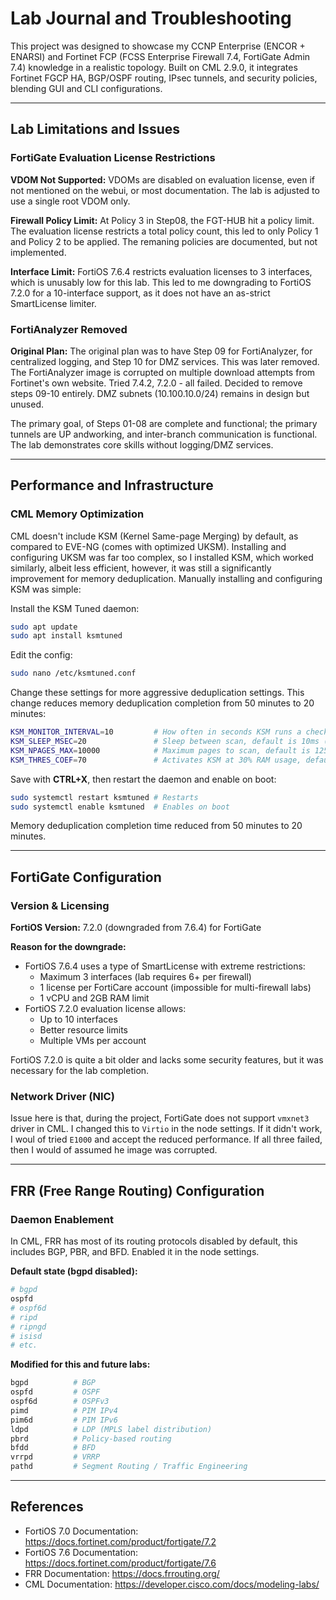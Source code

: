# Lab Journal and Troubleshooting

This project was designed to showcase my CCNP Enterprise (ENCOR + ENARSI) and Fortinet FCP (FCSS Enterprise Firewall 7.4, FortiGate Admin 7.4) knowledge in a realistic topology. Built on CML 2.9.0, it integrates Fortinet FGCP HA, BGP/OSPF routing, IPsec tunnels, and security policies, blending GUI and CLI configurations.

---

## Lab Limitations and Issues

### FortiGate Evaluation License Restrictions

**VDOM Not Supported:**
VDOMs are disabled on evaluation license, even if not mentioned on the webui, or most documentation. The lab is adjusted to use a single root VDOM only.

**Firewall Policy Limit:**
At Policy 3 in Step08, the FGT-HUB hit a policy limit. The evaluation license restricts a total policy count, this led to only Policy 1 and Policy 2 to be applied. The remaning policies are documented, but not implemented.

**Interface Limit:**
FortiOS 7.6.4 restricts evaluation licenses to 3 interfaces, which is unusably low for this lab. This led to me downgrading to FortiOS 7.2.0 for a 10-interface support, as it does not have an as-strict SmartLicense limiter.

### FortiAnalyzer Removed

**Original Plan:**
The original plan was to have Step 09 for FortiAnalyzer, for centralized logging, and Step 10 for DMZ services. This was later removed. The FortiAnalyzer image is corrupted on multiple download attempts from Fortinet's own website. Tried 7.4.2, 7.2.0 - all failed. Decided to remove steps 09-10 entirely. DMZ subnets (10.100.10.0/24) remains in design but unused.

The primary goal, of Steps 01-08 are complete and functional; the primary tunnels are UP andworking, and inter-branch communication is functional. The lab demonstrates core skills without logging/DMZ services.

---

## Performance and Infrastructure

### CML Memory Optimization

CML doesn't include KSM (Kernel Same-page Merging) by default, as compared to EVE-NG (comes with optimized UKSM). Installing and configuring UKSM was far too complex, so I installed KSM, which worked similarly, albeit less efficient, however, it was still a significantly improvement for memory deduplication. Manually installing and configuring KSM was simple:

Install the KSM Tuned daemon:
```bash
sudo apt update
sudo apt install ksmtuned
```

Edit the config:
```bash
sudo nano /etc/ksmtuned.conf
```
Change these settings for more aggressive deduplication settings. This change reduces memory deduplication completion from 50 minutes to 20 minutes:
```bash
KSM_MONITOR_INTERVAL=10         # How often in seconds KSM runs a check, default is 60s (too long)
KSM_SLEEP_MSEC=20               # Sleep between scan, default is 10ms (a bit conservative)
KSM_NPAGES_MAX=10000            # Maximum pages to scan, default is 1250 (very low)
KSM_THRES_COEF=70               # Activates KSM at 30% RAM usage, default is 20 (far too late)
```

Save with **CTRL+X**, then restart the daemon and enable on boot:
```bash
sudo systemctl restart ksmtuned # Restarts
sudo systemctl enable ksmtuned  # Enables on boot
```

Memory deduplication completion time reduced from 50 minutes to 20 minutes.

---

## FortiGate Configuration

### Version & Licensing

**FortiOS Version:** 7.2.0 (downgraded from 7.6.4) for FortiGate

**Reason for the downgrade:**
- FortiOS 7.6.4 uses a type of SmartLicense with extreme restrictions:
  - Maximum 3 interfaces (lab requires 6+ per firewall)
  - 1 license per FortiCare account (impossible for multi-firewall labs)
  - 1 vCPU and 2GB RAM limit
- FortiOS 7.2.0 evaluation license allows:
  - Up to 10 interfaces
  - Better resource limits
  - Multiple VMs per account

 FortiOS 7.2.0 is quite a bit older and lacks some security features, but it was necessary for the lab completion.

### Network Driver (NIC)

Issue here is that, during the project, FortiGate does not support `vmxnet3` driver in CML. I changed this to `Virtio` in the node settings. If it didn't work, I woul of tried `E1000` and accept the reduced performance. If all three failed, then I would of assumed he image was corrupted.

---

## FRR (Free Range Routing) Configuration

### Daemon Enablement

In CML, FRR has most of its routing protocols disabled by default, this includes BGP, PBR, and BFD. Enabled it in the node settings.

**Default state (bgpd disabled):**
```bash
# bgpd
ospfd
# ospf6d
# ripd
# ripngd
# isisd
# etc.
```

**Modified for this and future labs:**
```bash
bgpd          # BGP
ospfd         # OSPF
ospf6d        # OSPFv3
pimd          # PIM IPv4
pim6d         # PIM IPv6
ldpd          # LDP (MPLS label distribution)
pbrd          # Policy-based routing
bfdd          # BFD
vrrpd         # VRRP
pathd         # Segment Routing / Traffic Engineering
```

---

## References

- FortiOS 7.0 Documentation: https://docs.fortinet.com/product/fortigate/7.2
- FortiOS 7.6 Documentation: https://docs.fortinet.com/product/fortigate/7.6
- FRR Documentation: https://docs.frrouting.org/
- CML Documentation: https://developer.cisco.com/docs/modeling-labs/